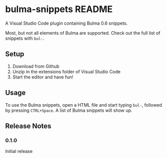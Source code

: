 # bulma-snippets README

A Visual Studio Code plugin containing Bulma 0.6 snippets.

Most, but not all elements of Bulma are supported. Check out the full list of snippets with `bul-`.

## Setup
1. Download from Github
2. Unzip in the extensions folder of Visual Studio Code
3. Start the editor and have fun!

## Usage

To use the Bulma snippets, open a HTML file and start typing `bul-`, followed by pressing `CTRL+Space`. A list of Bulma snippets will show up. 

## Release Notes

### 0.1.0

Initial release